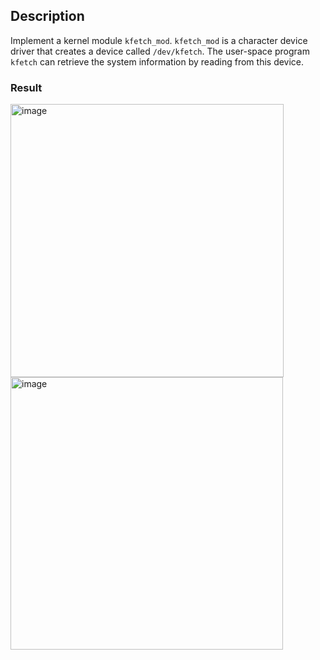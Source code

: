 ## Description
Implement a kernel module `kfetch_mod`.
`kfetch_mod` is a character device driver that creates a device called `/dev/kfetch`.
The user-space program `kfetch` can retrieve the system information by reading from this device.

### Result
<img width="437" alt="image" src="https://github.com/TainanKyle/system_information_fetching/assets/150419874/9152b076-080a-4646-8646-ab7019100a0a">

<img width="436" alt="image" src="https://github.com/TainanKyle/system_information_fetching/assets/150419874/e0507079-04ce-47d1-9261-1f9bbba6e0b7">
